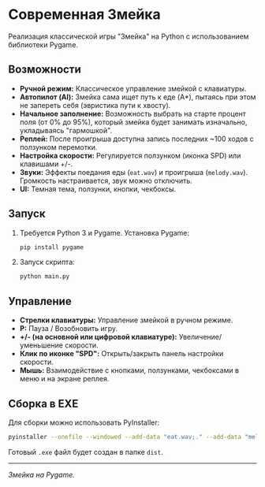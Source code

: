 # Современная Змейка

Реализация классической игры "Змейка" на Python с использованием библиотеки Pygame.

## Возможности

*   **Ручной режим:** Классическое управление змейкой с клавиатуры.
*   **Автопилот (AI):** Змейка сама ищет путь к еде (A*), пытаясь при этом не запереть себя (эвристика пути к хвосту).
*   **Начальное заполнение:** Возможность выбрать на старте процент поля (от 0% до 95%), который змейка будет занимать изначально, укладываясь "гармошкой".
*   **Реплей:** После проигрыша доступна запись последних ~100 ходов с ползунком перемотки.
*   **Настройка скорости:** Регулируется ползунком (иконка SPD) или клавишами +/-.
*   **Звуки:** Эффекты поедания еды (`eat.wav`) и проигрыша (`melody.wav`). Громкость настраивается, звук можно отключить.
*   **UI:** Темная тема, ползунки, кнопки, чекбоксы.

## Запуск

1.  Требуется Python 3 и Pygame. Установка Pygame:
    ```bash
    pip install pygame
    ```
2.  Запуск скрипта:
    ```bash
    python main.py
    ```

## Управление

*   **Стрелки клавиатуры:** Управление змейкой в ручном режиме.
*   **P:** Пауза / Возобновить игру.
*   **+/- (на основной или цифровой клавиатуре):** Увеличение/уменьшение скорости.
*   **Клик по иконке "SPD":** Открыть/закрыть панель настройки скорости.
*   **Мышь:** Взаимодействие с кнопками, ползунками, чекбоксами в меню и на экране реплея.

## Сборка в EXE

Для сборки можно использовать PyInstaller:

```bash
pyinstaller --onefile --windowed --add-data "eat.wav;." --add-data "melody.wav;." main.py
```

Готовый `.exe` файл будет создан в папке `dist`.

---
*Змейка на Pygame.*
